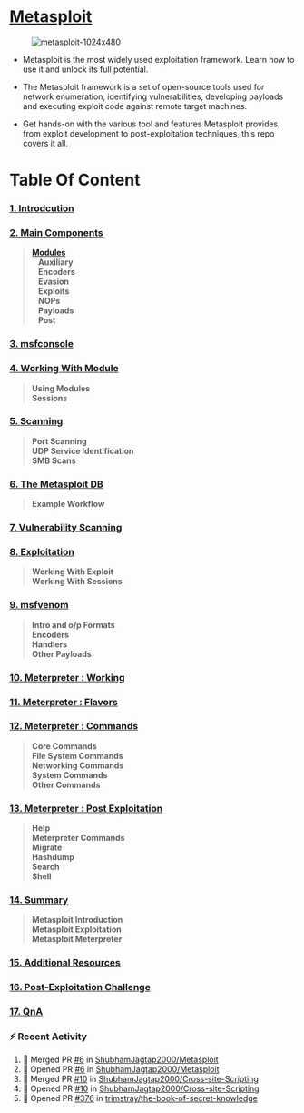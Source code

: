 # [Metasploit](https://tryhackme.com/module/metasploit)

   &ensp;&ensp;&ensp;&ensp;&ensp; ![metasploit-1024x480](https://user-images.githubusercontent.com/63872951/187396388-1c15dd6e-95a0-438a-ada5-71e49ff17f4e.jpg)


- Metasploit is the most widely used exploitation framework. Learn how to use it and unlock its full potential.

- The Metasploit framework is a set of open-source tools used for network enumeration, identifying vulnerabilities, developing payloads and executing exploit code against remote target machines. 

- Get hands-on with the various tool and features Metasploit provides, from exploit development to post-exploitation techniques, this repo covers it all.

# Table Of Content

### [1. Introdcution](https://github.com/ShubhamJagtap2000/Metasploit/tree/main/01%20-%20Introduction)
### [2. Main Components](https://github.com/ShubhamJagtap2000/Metasploit/tree/main/02%20-%20Main%20Components)
   > **[Modules](https://github.com/ShubhamJagtap2000/Metasploit/tree/main/02%20-%20Main%20Components/Modules)** <br>
    &ensp; **Auxiliary** <br>
    &ensp; **Encoders** <br>
    &ensp; **Evasion** <br>
    &ensp; **Exploits** <br>
    &ensp; **NOPs** <br>
    &ensp; **Payloads** <br>
    &ensp; **Post** <br>
### [3. msfconsole](https://github.com/ShubhamJagtap2000/Metasploit/tree/main/03%20-%20msfconsole)
### [4. Working With Module](https://github.com/ShubhamJagtap2000/Metasploit/tree/main/04%20-%20Working%20With%20Modules)
  > **Using Modules** <br>
  > **Sessions** <br>
### [5. Scanning](https://github.com/ShubhamJagtap2000/Metasploit/tree/main/05%20-%20Scanning)
  > **Port Scanning** <br>
  > **UDP Service Identification** <br>
  > **SMB Scans** <br>
### [6. The Metasploit DB](https://github.com/ShubhamJagtap2000/Metasploit/tree/main/06%20-%20The%20Metasploit%20DB)
  > **Example Workflow** <br>
### [7. Vulnerability Scanning](https://github.com/ShubhamJagtap2000/Metasploit/tree/main/07%20-%20Vulnerability%20Scanning)
### [8. Exploitation](https://github.com/ShubhamJagtap2000/Metasploit/tree/main/08%20-%20Exploitation)
  > **Working With Exploit** <br>
  > **Working With Sessions** <br>
### [9. msfvenom](https://github.com/ShubhamJagtap2000/Metasploit/tree/main/08%20-%20Exploitation/02%20-%20Working%20With%20Sessions)
  > **Intro and o/p Formats** <br>
  > **Encoders** <br>
  > **Handlers** <br>
  > **Other Payloads** <br>
### [10. Meterpreter : Working](https://github.com/ShubhamJagtap2000/Metasploit/tree/main/10%20-%20Meterpreter%20Working)
### [11. Meterpreter : Flavors](https://github.com/ShubhamJagtap2000/Metasploit/tree/main/11%20-%20Meterpreter%20Flavors)
### [12. Meterpreter : Commands](https://github.com/ShubhamJagtap2000/Metasploit/tree/main/12%20-%20Meterpreter%20Commands)
  > **Core Commands** <br>
  > **File System Commands** <br>
  > **Networking Commands** <br>
  > **System Commands** <br> 
  > **Other Commands** <br>
### [13. Meterpreter : Post Exploitation](https://github.com/ShubhamJagtap2000/Metasploit/tree/main/13%20-%20Meterpreter%20Post%20Exploitation)
  > **Help** <br>
  > **Meterpreter Commands** <br>
  > **Migrate** <br>
  > **Hashdump** <br>
  > **Search** <br>
  > **Shell** <br>
### [14. Summary](https://github.com/ShubhamJagtap2000/Metasploit/tree/main/14%20-%20Summary)
   > **Metasploit Introduction** <br>
   > **Metasploit Exploitation** <br>
   > **Metasploit Meterpreter** <br>
### [15. Additional Resources](https://github.com/ShubhamJagtap2000/Metasploit/tree/main/15%20-%20Additional%20Resources)
### [16. Post-Exploitation Challenge](https://github.com/ShubhamJagtap2000/Metasploit/tree/main/16%20-%20Post%20Exploitation%20Challenge)
### [17. QnA](https://github.com/ShubhamJagtap2000/Metasploit/tree/main/17%20-%20QnA)

### :zap: Recent Activity

<!--START_SECTION:activity-->
1. 🎉 Merged PR [#6](https://github.com/ShubhamJagtap2000/Metasploit/pull/6) in [ShubhamJagtap2000/Metasploit](https://github.com/ShubhamJagtap2000/Metasploit)
2. 💪 Opened PR [#6](https://github.com/ShubhamJagtap2000/Metasploit/pull/6) in [ShubhamJagtap2000/Metasploit](https://github.com/ShubhamJagtap2000/Metasploit)
3. 🎉 Merged PR [#10](https://github.com/ShubhamJagtap2000/Cross-site-Scripting/pull/10) in [ShubhamJagtap2000/Cross-site-Scripting](https://github.com/ShubhamJagtap2000/Cross-site-Scripting)
4. 💪 Opened PR [#10](https://github.com/ShubhamJagtap2000/Cross-site-Scripting/pull/10) in [ShubhamJagtap2000/Cross-site-Scripting](https://github.com/ShubhamJagtap2000/Cross-site-Scripting)
5. 💪 Opened PR [#376](https://github.com/trimstray/the-book-of-secret-knowledge/pull/376) in [trimstray/the-book-of-secret-knowledge](https://github.com/trimstray/the-book-of-secret-knowledge)
<!--END_SECTION:activity-->













